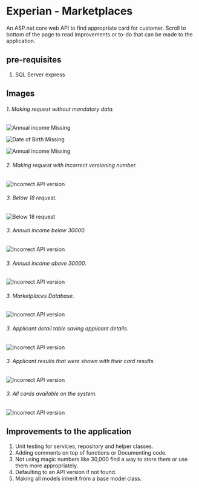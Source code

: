 # Experian - Marketplaces

An ASP.net core web API to find appropriate card for customer. Scroll to bottom of the page to read improvements or to-do that can be made to the application.

## pre-requisites
1. SQL Server express

## Images 

###### 1. Making request without mandatory data.
![Annual income Missing](Images/Snip1.png)

![Date of Birth Missing](Images/Snip2.png)

![Annual income Missing](Images/Snip3.png)

###### 2. Making request with incorrect versioning number.
![Incorrect API version](Images/Snip11.png)

###### 3. Below 18 request.
![Below 18 request](Images/Snip4.png)

###### 3. Annual income below 30000.
![Incorrect API version](Images/Snip5.png)

###### 3. Annual income above 30000.
![Incorrect API version](Images/Snip6.png)

###### 3. Marketplaces Database.
![Incorrect API version](Images/Snip7.png)

###### 3. Applicant detail table saving applicant details.
![Incorrect API version](Images/Snip8.png)

###### 3. Applicant results that were shown with their card results.
![Incorrect API version](Images/Snip9.png)

###### 3. All cards available on the system.
![Incorrect API version](Images/Snip10.png)



## Improvements to the application
1. Unit testing for services, repository and helper classes.
2. Adding comments on top of functions or Documenting code.
3. Not using magic numbers like 30,000 find a way to store them or use them more appropriately.
4. Defaulting to an API version if not found.
5. Making all models inherit from a base model class.

